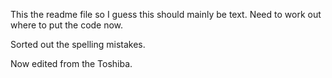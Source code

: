 This the readme file so I guess this should mainly be text.
Need to work out where to put the code now.

Sorted out the spelling mistakes.

Now edited from the Toshiba.
